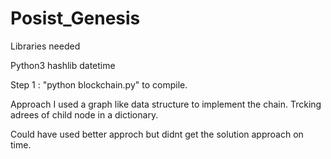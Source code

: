 # Posist_Genesis
Libraries needed

Python3
hashlib
datetime

Step 1 :
	"python blockchain.py" to compile.

Approach 
I used a graph like data structure to implement the chain.
Trcking adrees of child node in a dictionary.

Could have used better approch but didnt get the solution approach on time.
